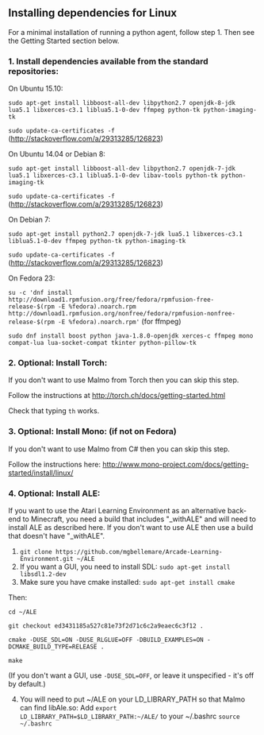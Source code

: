 ## Installing dependencies for Linux ##

For a minimal installation of running a python agent, follow step 1. Then see the Getting Started section below.

### 1. Install dependencies available from the standard repositories: ###

On Ubuntu 15.10: 

`sudo apt-get install libboost-all-dev libpython2.7 openjdk-8-jdk lua5.1 libxerces-c3.1 liblua5.1-0-dev ffmpeg python-tk python-imaging-tk`  

`sudo update-ca-certificates -f` (http://stackoverflow.com/a/29313285/126823)

On Ubuntu 14.04 or Debian 8:

`sudo apt-get install libboost-all-dev libpython2.7 openjdk-7-jdk lua5.1 libxerces-c3.1 liblua5.1-0-dev libav-tools python-tk python-imaging-tk`  

`sudo update-ca-certificates -f` (http://stackoverflow.com/a/29313285/126823)

On Debian 7:

`sudo apt-get install python2.7 openjdk-7-jdk lua5.1 libxerces-c3.1 liblua5.1-0-dev ffmpeg python-tk python-imaging-tk`  

`sudo update-ca-certificates -f` (http://stackoverflow.com/a/29313285/126823)

On Fedora 23:

`su -c 'dnf install http://download1.rpmfusion.org/free/fedora/rpmfusion-free-release-$(rpm -E %fedora).noarch.rpm http://download1.rpmfusion.org/nonfree/fedora/rpmfusion-nonfree-release-$(rpm -E %fedora).noarch.rpm'` (for ffmpeg)  

`sudo dnf install boost python java-1.8.0-openjdk xerces-c ffmpeg mono compat-lua lua-socket-compat tkinter python-pillow-tk`

### 2. Optional: Install Torch: ###

If you don't want to use Malmo from Torch then you can skip this step.

Follow the instructions at http://torch.ch/docs/getting-started.html

Check that typing `th` works.

### 3. Optional: Install Mono: (if not on Fedora) ###

If you don't want to use Malmo from C# then you can skip this step.

Follow the instructions here: http://www.mono-project.com/docs/getting-started/install/linux/

### 4. Optional: Install ALE: ###

If you want to use the Atari Learning Environment as an alternative back-end to Minecraft, you need a build that includes "_withALE"
and will need to install ALE as described here. If you don't want to use ALE then use a build that doesn't have "_withALE".

1. `git clone https://github.com/mgbellemare/Arcade-Learning-Environment.git ~/ALE`
2. If you want a GUI, you need to install SDL:
`sudo apt-get install libsdl1.2-dev`
3. Make sure you have cmake installed:
`sudo apt-get install cmake`

Then:

`cd ~/ALE`

`git checkout ed3431185a527c81e73f2d71c6c2a9eaec6c3f12 .`

`cmake -DUSE_SDL=ON -DUSE_RLGLUE=OFF -DBUILD_EXAMPLES=ON -DCMAKE_BUILD_TYPE=RELEASE .`

`make`

(If you don't want a GUI, use `-DUSE_SDL=OFF`, or leave it unspecified - it's off by default.)

4. You will need to put ~/ALE on your LD_LIBRARY_PATH so that Malmo can find libAle.so:
Add `export LD_LIBRARY_PATH=$LD_LIBRARY_PATH:~/ALE/` to your ~/.bashrc
`source ~/.bashrc`

